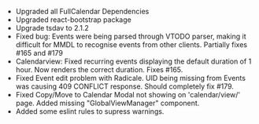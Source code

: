 - Upgraded all FullCalendar Dependencies
- Upgraded react-bootstrap package
- Upgrade tsdav to 2.1.2
- Fixed bug: Events were being parsed through VTODO parser, making it difficult for MMDL to recognise events from other clients. Partially fixes #165 and #179
- Calendarview: Fixed recurring events displaying the default duration of 1 hour. Now renders the correct duration. Fixes #165.
- Fixed Event edit problem with Radicale. UID being missing from Events was causing 409 CONFLICT response. Should completely fix #179.
- Fixed Copy/Move to Calendar Modal not showing on 'calendar/view/' page. Added missing "GlobalViewManager" component.
- Added some eslint rules to supress warnings.